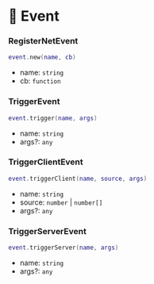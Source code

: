 # 📄 Event

### RegisterNetEvent

```lua
event.new(name, cb)
```

* name: `string`&#x20;
* cb: `function`&#x20;

### TriggerEvent

```lua
event.trigger(name, args)
```

* name: `string`&#x20;
* args?: `any`&#x20;

### TriggerClientEvent

```lua
event.triggerClient(name, source, args)
```

* name: `string`&#x20;
* source: `number` | `number[]`&#x20;
* args?: `any`&#x20;

### TriggerServerEvent

```lua
event.triggerServer(name, args)
```

* name: `string`&#x20;
* args?: `any`&#x20;
